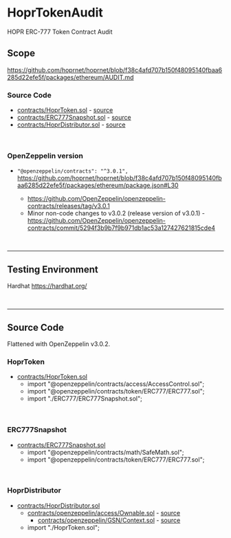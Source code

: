 # HoprTokenAudit
HOPR ERC-777 Token Contract Audit


## Scope

https://github.com/hoprnet/hoprnet/blob/f38c4afd707b150f48095140fbaa6285d22efe5f/packages/ethereum/AUDIT.md

### Source Code

* [contracts/HoprToken.sol](contracts/HoprToken.sol) - [source](https://github.com/hoprnet/hoprnet/blob/f38c4afd707b150f48095140fbaa6285d22efe5f/packages/ethereum/contracts/HoprToken.sol)
* [contracts/ERC777Snapshot.sol](contracts/ERC777Snapshot.sol) - [source](https://github.com/hoprnet/hoprnet/blob/f38c4afd707b150f48095140fbaa6285d22efe5f/packages/ethereum/contracts/ERC777/ERC777Snapshot.sol)
* [contracts/HoprDistributor.sol](contracts/HoprDistributor.sol) - [source](https://github.com/hoprnet/hoprnet/blob/f38c4afd707b150f48095140fbaa6285d22efe5f/packages/ethereum/contracts/HoprDistributor.sol)

<br />

### OpenZeppelin version

* `"@openzeppelin/contracts": "^3.0.1", ` https://github.com/hoprnet/hoprnet/blob/f38c4afd707b150f48095140fbaa6285d22efe5f/packages/ethereum/package.json#L30

  * https://github.com/OpenZeppelin/openzeppelin-contracts/releases/tag/v3.0.1
  * Minor non-code changes to v3.0.2 (release version of v3.0.1) - https://github.com/OpenZeppelin/openzeppelin-contracts/commit/5294f3b9b7f9b971db1ac53a127427621815cde4

<br />

<hr />

## Testing Environment

Hardhat https://hardhat.org/

<br />

<hr />

## Source Code

Flattened with OpenZeppelin v3.0.2.

### HoprToken

* [contracts/HoprToken.sol](contracts/HoprToken.sol)
  * import "@openzeppelin/contracts/access/AccessControl.sol";
  * import "@openzeppelin/contracts/token/ERC777/ERC777.sol";
  * import "./ERC777/ERC777Snapshot.sol";

<br />

### ERC777Snapshot

* [contracts/ERC777Snapshot.sol](contracts/ERC777Snapshot.sol)
  * import "@openzeppelin/contracts/math/SafeMath.sol";
  * import "@openzeppelin/contracts/token/ERC777/ERC777.sol";

<br />

### HoprDistributor

* [contracts/HoprDistributor.sol](contracts/HoprDistributor.sol)
  * [contracts/openzeppelin/access/Ownable.sol](contracts/openzeppelin/access/Ownable.sol) - [source](https://github.com/OpenZeppelin/openzeppelin-contracts/blob/v3.0.2/contracts/access/Ownable.sol)
    * [contracts/openzeppelin/GSN/Context.sol](contracts/openzeppelin/GSN/Context.sol) - [source](https://github.com/OpenZeppelin/openzeppelin-contracts/blob/v3.0.2/contracts/GSN/Context.sol)
  * import "./HoprToken.sol";
